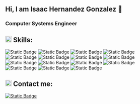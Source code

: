 ## Hi, I am Isaac Hernandez Gonzalez 👋
### Computer Systems Engineer
## <img src="https://github.com/user-attachments/assets/836d1d6a-cbc8-482d-a31f-cb76304d032f" width="20"> Skills:
![Static Badge](https://img.shields.io/badge/-HTML-white?style=for-the-badge&logo=HTML5&logoColor=white&labelColor=black&color=%23E34F26)
![Static Badge](https://img.shields.io/badge/-CSS-white?style=for-the-badge&logo=CSS3&logoColor=white&labelColor=black&color=%231572B6)
![Static Badge](https://img.shields.io/badge/-JAVASCRIPT-white?style=for-the-badge&logo=javascript&logoColor=white&labelColor=black&color=%23F7DF1E)
![Static Badge](https://img.shields.io/badge/-TYPESCRIPT-white?style=for-the-badge&logo=typescript&logoColor=white&labelColor=black&color=%233178C6)
![Static Badge](https://img.shields.io/badge/-TAILWINDCSS-white?style=for-the-badge&logo=tailwindcss&logoColor=white&labelColor=black&color=%2306B6D4)
![Static Badge](https://img.shields.io/badge/-ANGULAR-white?style=for-the-badge&logo=angular&logoColor=white&labelColor=black&color=%23dd0031)
![Static Badge](https://img.shields.io/badge/-REACT-white?style=for-the-badge&logo=react&logoColor=white&labelColor=black&color=%2361DAFB)
![Static Badge](https://img.shields.io/badge/-NODE.JS-white?style=for-the-badge&logo=node.js&logoColor=white&labelColor=black&color=%235FA04E)
![Static Badge](https://img.shields.io/badge/-EXPRESS-white?style=for-the-badge&logo=express&logoColor=white&labelColor=black&color=%23000000)
![Static Badge](https://img.shields.io/badge/-MYSQL-white?style=for-the-badge&logo=mysql&logoColor=white&labelColor=black&color=%234479A1)
![Static Badge](https://img.shields.io/badge/-POSTGRESQL-white?style=for-the-badge&logo=postgresql&logoColor=white&labelColor=black&color=%234169E1)
![Static Badge](https://img.shields.io/badge/-MONGODB-white?style=for-the-badge&logo=mongodb&logoColor=white&labelColor=black&color=%2347A248)
![Static Badge](https://img.shields.io/badge/-GIT-white?style=for-the-badge&logo=git&logoColor=white&labelColor=black&color=%23F05032)
![Static Badge](https://img.shields.io/badge/-GITHUB-white?style=for-the-badge&logo=github&logoColor=white&labelColor=black&color=%23181717)
![Static Badge](https://img.shields.io/badge/-FIREBASE-white?style=for-the-badge&logo=firebase&logoColor=white&labelColor=black&color=%23DD2C00)

## <img src="https://github.com/user-attachments/assets/f178c9f3-80a1-4acf-9441-ee2e61165632" width="20"> Contact me:
[![Static Badge](https://img.shields.io/badge/LINKEDIN-ISAAC%20HERNANDEZ%20GONZALEZ-white?style=for-the-badge&logo=linkedin&logoColor=white&labelColor=black&color=%230A66C2)](https://www.linkedin.com/in/isaac-hernandez-gonzalez-b22664231/)

<!--
**Lluan12/Lluan12** is a ✨ _special_ ✨ repository because its `README.md` (this file) appears on your GitHub profile.

Here are some ideas to get you started:

- 🔭 I’m currently working on ...
- 🌱 I’m currently learning ...
- 👯 I’m looking to collaborate on ...
- 🤔 I’m looking for help with ...
- 💬 Ask me about ...
- 📫 How to reach me: ...
- 😄 Pronouns: ...
- ⚡ Fun fact: ...
-->
